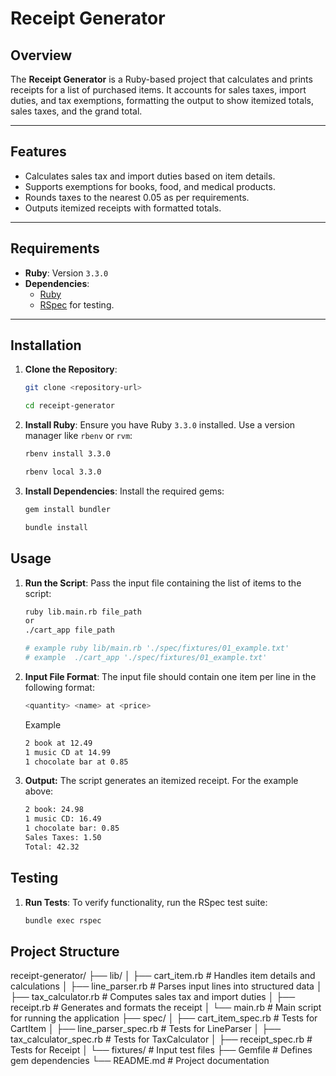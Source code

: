 # Receipt Generator

## Overview

The **Receipt Generator** is a Ruby-based project that calculates and prints receipts for a list of purchased items. It accounts for sales taxes, import duties, and tax exemptions, formatting the output to show itemized totals, sales taxes, and the grand total.

---

## Features

- Calculates sales tax and import duties based on item details.
- Supports exemptions for books, food, and medical products.
- Rounds taxes to the nearest 0.05 as per requirements.
- Outputs itemized receipts with formatted totals.

---

## Requirements

- **Ruby**: Version `3.3.0`
- **Dependencies**:
  - [Ruby](https://www.ruby-lang.org/en/)
  - [RSpec](https://rspec.info/) for testing.

---

## Installation

1. **Clone the Repository**:

   ```bash
   git clone <repository-url>

   cd receipt-generator
   ```

2. **Install Ruby**:
   Ensure you have Ruby `3.3.0` installed. Use a version manager like `rbenv` or `rvm`:

   ```bash
   rbenv install 3.3.0

   rbenv local 3.3.0
   ```

3. **Install Dependencies**:
   Install the required gems:

   ```bash
   gem install bundler

   bundle install
   ```

## Usage

1.  **Run the Script**:
    Pass the input file containing the list of items to the script:

    ```bash
    ruby lib.main.rb file_path
    or
    ./cart_app file_path

    # example ruby lib/main.rb './spec/fixtures/01_example.txt'
    # example  ./cart_app './spec/fixtures/01_example.txt'
    ```

2.  **Input File Format**:
    The input file should contain one item per line in the following format:

    ```bash
    <quantity> <name> at <price>
    ```

    Example

    ```bash
    2 book at 12.49
    1 music CD at 14.99
    1 chocolate bar at 0.85
    ```

3.  **Output:**
    The script generates an itemized receipt. For the example above:

    ```bash
    2 book: 24.98
    1 music CD: 16.49
    1 chocolate bar: 0.85
    Sales Taxes: 1.50
    Total: 42.32
    ```

## Testing

1.  **Run Tests**:
    To verify functionality, run the RSpec test suite:

    ```bash
    bundle exec rspec
    ```

## Project Structure

receipt-generator/
├── lib/
│ ├── cart_item.rb # Handles item details and calculations
│ ├── line_parser.rb # Parses input lines into structured data
│ ├── tax_calculator.rb # Computes sales tax and import duties
│ ├── receipt.rb # Generates and formats the receipt
│ └── main.rb # Main script for running the application
├── spec/
│ ├── cart_item_spec.rb # Tests for CartItem
│ ├── line_parser_spec.rb # Tests for LineParser
│ ├── tax_calculator_spec.rb # Tests for TaxCalculator
│ ├── receipt_spec.rb # Tests for Receipt
│ └── fixtures/ # Input test files
├── Gemfile # Defines gem dependencies
└── README.md # Project documentation
